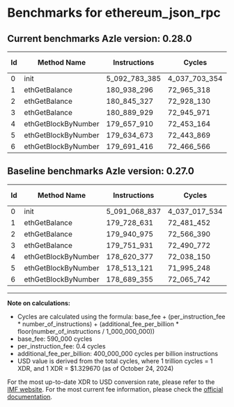 # Benchmarks for ethereum_json_rpc

## Current benchmarks Azle version: 0.28.0

| Id  | Method Name         | Instructions  | Cycles        | USD           | USD/Million Calls | Change                              |
| --- | ------------------- | ------------- | ------------- | ------------- | ----------------- | ----------------------------------- |
| 0   | init                | 5_092_783_385 | 4_037_703_354 | $0.0053688130 | $5_368.81         | <font color="red">+1_714_548</font> |
| 1   | ethGetBalance       | 180_938_296   | 72_965_318    | $0.0000970198 | $97.01            | <font color="red">+1_209_665</font> |
| 2   | ethGetBalance       | 180_845_327   | 72_928_130    | $0.0000969703 | $96.97            | <font color="red">+904_352</font>   |
| 3   | ethGetBalance       | 180_889_929   | 72_945_971    | $0.0000969941 | $96.99            | <font color="red">+1_137_998</font> |
| 4   | ethGetBlockByNumber | 179_657_910   | 72_453_164    | $0.0000963388 | $96.33            | <font color="red">+1_037_533</font> |
| 5   | ethGetBlockByNumber | 179_634_673   | 72_443_869    | $0.0000963264 | $96.32            | <font color="red">+1_121_552</font> |
| 6   | ethGetBlockByNumber | 179_691_416   | 72_466_566    | $0.0000963566 | $96.35            | <font color="red">+1_002_061</font> |

## Baseline benchmarks Azle version: 0.27.0

| Id  | Method Name         | Instructions  | Cycles        | USD           | USD/Million Calls |
| --- | ------------------- | ------------- | ------------- | ------------- | ----------------- |
| 0   | init                | 5_091_068_837 | 4_037_017_534 | $0.0053679011 | $5_367.90         |
| 1   | ethGetBalance       | 179_728_631   | 72_481_452    | $0.0000963764 | $96.37            |
| 2   | ethGetBalance       | 179_940_975   | 72_566_390    | $0.0000964894 | $96.48            |
| 3   | ethGetBalance       | 179_751_931   | 72_490_772    | $0.0000963888 | $96.38            |
| 4   | ethGetBlockByNumber | 178_620_377   | 72_038_150    | $0.0000957870 | $95.78            |
| 5   | ethGetBlockByNumber | 178_513_121   | 71_995_248    | $0.0000957299 | $95.72            |
| 6   | ethGetBlockByNumber | 178_689_355   | 72_065_742    | $0.0000958237 | $95.82            |

---

**Note on calculations:**

- Cycles are calculated using the formula: base_fee + (per_instruction_fee \* number_of_instructions) + (additional_fee_per_billion \* floor(number_of_instructions / 1_000_000_000))
- base_fee: 590_000 cycles
- per_instruction_fee: 0.4 cycles
- additional_fee_per_billion: 400_000_000 cycles per billion instructions
- USD value is derived from the total cycles, where 1 trillion cycles = 1 XDR, and 1 XDR = $1.329670 (as of October 24, 2024)

For the most up-to-date XDR to USD conversion rate, please refer to the [IMF website](https://www.imf.org/external/np/fin/data/rms_sdrv.aspx).
For the most current fee information, please check the [official documentation](https://internetcomputer.org/docs/current/developer-docs/gas-cost#execution).
